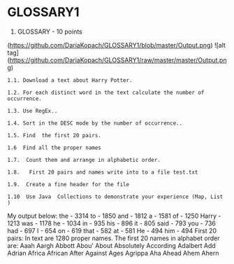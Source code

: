 # GLOSSARY1
1. GLOSSARY - 10 points

(https://github.com/DariaKopach/GLOSSARY1/blob/master/Output.png)
![alt tag] (https://github.com/DariaKopach/GLOSSARY1/raw/master/master/Output.png)


    1.1. Download a text about Harry Potter.

    1.2. For each distinct word in the text calculate the number of occurrence.

    1.3. Use RegEx..

    1.4. Sort in the DESC mode by the number of occurrence..

    1.5. Find  the first 20 pairs.

    1.6  Find all the proper names

    1.7.  Count them and arrange in alphabetic order.

    1.8.   First 20 pairs and names write into to a file test.txt

    1.9.  Create a fine header for the file

    1.10  Use Java  Collections to demonstrate your experience (Map, List )
    
My output below:
the - 3314 
to - 1850 
and - 1812 
a - 1581 
of - 1250 
Harry - 1213 
was - 1178 
he - 1034 
in - 935 
his - 896 
it - 805 
said - 793 
you - 736 
had - 697 
I - 654 
on - 619 
that - 582 
at - 581 
He - 494 
him - 494 
First 20 pairs: 
In text are 1280 proper names. 
The first 20 names in alphabet order are: 
Aaah 
Aargh 
Abbott 
Abou'
About 
Absolutely 
According 
Adalbert 
Add 
Adrian 
Africa 
African 
After 
Against 
Ages 
Agrippa 
Aha 
Ahead 
Ahem 
Ahern
